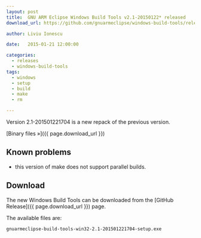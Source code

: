 ```yaml
---
layout: post
title:  GNU ARM Eclipse Windows Build Tools v2.1-20150122* released
download_url: https://github.com/gnuarmeclipse/windows-build-tools/releases/tag/v2.1

author: Liviu Ionescu

date:   2015-01-21 12:00:00

categories:
  - releases
  - windows-build-tools
tags:
  - windows
  - setup
  - build
  - make
  - rm

---
```


Version 2.1-201501221704 is a new repack of the previous version.

[Binary files »]({{ page.download_url }})

## Known problems

* this version of make does not support parallel builds.

## Download

The new Windows Build Tools can be downloaded from the [GitHub Release]({{ page.download_url }}) page.

The available files are:


	gnuarmeclipse-build-tools-win32-2.1-201501221704-setup.exe
